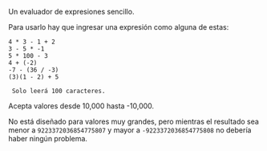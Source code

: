 Un evaluador de expresiones sencillo.

Para usarlo hay que ingresar una expresión como alguna de estas:

    4 * 3 - 1 + 2
    3 - 5 * -1
    5 * 100 - 3
    4 + (-2)
    -7 - (36 / -3)
    (3)(1 - 2) + 5

```
 Solo leerá 100 caracteres.
```

Acepta valores desde 10,000 hasta -10,000.

No está diseñado para valores muy grandes, pero mientras el resultado sea menor a `9223372036854775807` y mayor a `-9223372036854775808` no debería haber ningún problema.

